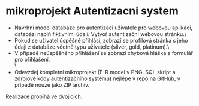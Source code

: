 # mikroprojekt Autentizacni system

- Navrhni model databáze pro autentizaci uživatele pro webovou aplikaci, databázi naplň fiktivními údaji. Vytvoř autentizační webovou stránku.\
- Pokud se uživatel úspěšně přihlásí, zobrazí se profilová stránka s jeho údaji z databáze včetně typu uživatele (silver, gold, platinum).\
- V případě neúspěšného přihlášení se zobrazí chybová hláška a formulář pro přihlášení.\
\
- Odevzdej kompletní mikroprojekt (E-R model v PNG, SQL skript a zdrojové kódy autentizačního systému) nejlépe v repo na GitHub, v případě nouze jako ZIP archiv.

Realizace probíhá ve dvojicích.
